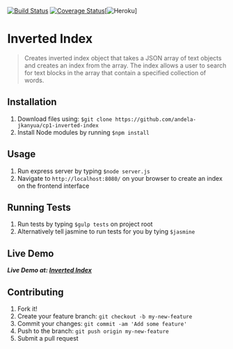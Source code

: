 [![Build Status](https://travis-ci.org/andela-jkanyua/cp1-inverted-index.svg?branch=develop)](https://travis-ci.org/andela-jkanyua/cp1-inverted-index) [![Coverage Status](https://coveralls.io/repos/github/andela-jkanyua/cp1-inverted-index/badge.svg?branch=develop)](https://coveralls.io/github/andela-jkanyua/cp1-inverted-index?branch=develop)[![Heroku](https://heroku-badge.herokuapp.com/?app=cp1-inverted-index)]

# Inverted Index
> Creates inverted index object that takes a JSON array of text objects and creates an index from the array. The index allows a user to search for text blocks in the array that contain a specified collection of words.

## Installation
1. Download files using: ```$git clone https://github.com/andela-jkanyua/cp1-inverted-index```
2. Install Node modules by running ```$npm install```

## Usage
1. Run express server by typing ```$node server.js```
2. Navigate to ```http://localhost:8080/``` on your browser to create an index on the frontend interface

## Running Tests
1. Run tests by typing ```$gulp tests``` on project root
2. Alternatively tell jasmine to run tests for you by tying ```$jasmine```

## Live Demo
**_Live Demo at:  [Inverted Index](https://cp1-inverted-index.herokuapp.com/)_**

## Contributing
1. Fork it!
2. Create your feature branch: `git checkout -b my-new-feature`
3. Commit your changes: `git commit -am 'Add some feature'`
4. Push to the branch: `git push origin my-new-feature`
5. Submit a pull request 


